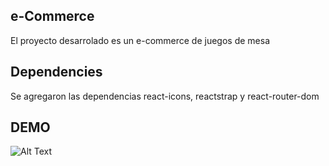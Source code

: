## e-Commerce

El proyecto desarrolado es un e-commerce de juegos de mesa

## Dependencies

Se agregaron las dependencias react-icons, reactstrap y react-router-dom

## DEMO

![Alt Text](EntregaFinal.gif)